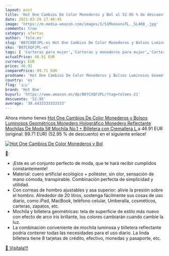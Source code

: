 ```yaml
---
layout: post
title: 'Hot One Cambios De Color Monederos y Bol al 52.95 % de descuento'
date: 2021-03-29 17:40:45
image: 'https://m.media-amazon.com/images/I/51MkeoxnuTL._SL400_.jpg'
comments: true
category: ofertas
author: 'tole.es'
slug: 'B07CXQFJPL-es Hot One Cambios De Color Monederos y Bolsos Luminosos...'
sku: 'B07CXQFJPL-es'
tags: [ 'Carteras para mujer','Carteras y monederos para mujer','Carteras, monederos y tarjeteros','Equipaje','hot one','mochila', ]
actualPrice: 46.91 EUR
currency: EUR
price: 46.91
comparePrice: 99.71 EUR
prodname: 'Hot One Cambios De Color Monederos y Bolsos Luminosos Geométricos Monedero Holográfico Monedero Reflectante Mochilas De Moda  5# Mochila No.1 + Billetera con Cremallera  L '
country: 'es'
flag: '🇪🇸'
brand: 'Hot One'
buyurl: 'https://www.amazon.es/dp/B07CXQFJPL/?tag=tolees-21'
descuento: '52.95'
average: '39.4433333333333'
---
```


Ahora mismo tienes [Hot One Cambios De Color Monederos y Bolsos Luminosos Geométricos Monedero Holográfico Monedero Reflectante Mochilas De Moda  5# Mochila No.1 + Billetera con Cremallera  L ](https://www.amazon.es/dp/B07CXQFJPL/?tag=tolees-21) a 46.91 EUR (original: 99.71 EUR) (52.95 %  de descuento) en el siguiente enlace!

[![Hot One Cambios De Color Monederos y Bol](https://m.media-amazon.com/images/I/51MkeoxnuTL._SL400_.jpg)](https://www.amazon.es/dp/B07CXQFJPL/?tag=tolees-21)

🔎:

- ¡Este es un conjunto perfecto de moda, que te hará recibir cumplidos constantemente!
- Material: cuero artificial ecológico + poliéster, sin olor, sensación de mano cómoda, transpirable. Combinación perfecta de simplicidad y utilidad.
- Con correas de hombro ajustables y asa superior: alivie la presión sobre el hombro. Alrededor de 20 litros, sostenga fácilmente sus cosas de uso diario, como iPad, MacBook, teléfono celular, Umberalla, cosméticos, carteras, zapatos, etc.
- Mochila y billetera geométricas: tela de superficie de estilo más nuevo con efecto de arco iris brillante, los colores cambiarán cuando cambie la luz.
- La combinación conveniente de mochila luminosa y billetera reflectante podría contener todas las necesidades para el uso diario. La linda billetera tiene 8 tarjetas de crédito, efectivo, monedas y pasaporte, etc.

[🛒 Visítala!!!](https://www.amazon.es/dp/B07CXQFJPL/?tag=tolees-21)
